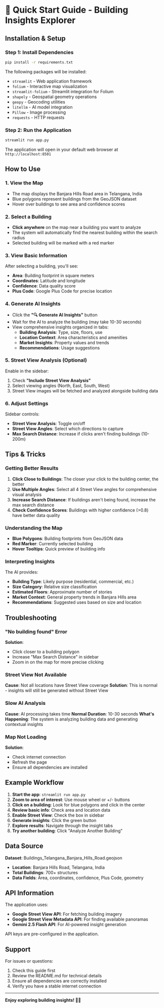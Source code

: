 # 🚀 Quick Start Guide - Building Insights Explorer

## Installation & Setup

### Step 1: Install Dependencies
```bash
pip install -r requirements.txt
```

The following packages will be installed:
- `streamlit` - Web application framework
- `folium` - Interactive map visualization
- `streamlit-folium` - Streamlit integration for Folium
- `shapely` - Geospatial geometry operations
- `geopy` - Geocoding utilities
- `litellm` - AI model integration
- `Pillow` - Image processing
- `requests` - HTTP requests

### Step 2: Run the Application
```bash
streamlit run app.py
```

The application will open in your default web browser at `http://localhost:8501`

## How to Use

### 1. View the Map
- The map displays the Banjara Hills Road area in Telangana, India
- Blue polygons represent buildings from the GeoJSON dataset
- Hover over buildings to see area and confidence scores

### 2. Select a Building
- **Click anywhere** on the map near a building you want to analyze
- The system will automatically find the nearest building within the search radius
- Selected building will be marked with a red marker

### 3. View Basic Information
After selecting a building, you'll see:
- **Area**: Building footprint in square meters
- **Coordinates**: Latitude and longitude
- **Confidence**: Data quality score
- **Plus Code**: Google Plus Code for precise location

### 4. Generate AI Insights
- Click the **"🔍 Generate AI Insights"** button
- Wait for the AI to analyze the building (may take 10-30 seconds)
- View comprehensive insights organized in tabs:
  - **Building Analysis**: Type, size, floors, use
  - **Location Context**: Area characteristics and amenities
  - **Market Insights**: Property values and trends
  - **Recommendations**: Usage suggestions

### 5. Street View Analysis (Optional)
Enable in the sidebar:
1. Check **"Include Street View Analysis"**
2. Select viewing angles (North, East, South, West)
3. Street View images will be fetched and analyzed alongside building data

### 6. Adjust Settings
Sidebar controls:
- **Street View Analysis**: Toggle on/off
- **Street View Angles**: Select which directions to capture
- **Max Search Distance**: Increase if clicks aren't finding buildings (10-200m)

## Tips & Tricks

### Getting Better Results
1. **Click Close to Buildings**: The closer your click to the building center, the better
2. **Use Multiple Angles**: Select all 4 Street View angles for comprehensive visual analysis
3. **Increase Search Distance**: If buildings aren't being found, increase the max search distance
4. **Check Confidence Scores**: Buildings with higher confidence (>0.8) have better data quality

### Understanding the Map
- **Blue Polygons**: Building footprints from GeoJSON data
- **Red Marker**: Currently selected building
- **Hover Tooltips**: Quick preview of building info

### Interpreting Insights
The AI provides:
- **Building Type**: Likely purpose (residential, commercial, etc.)
- **Size Category**: Relative size classification
- **Estimated Floors**: Approximate number of stories
- **Market Context**: General property trends in Banjara Hills area
- **Recommendations**: Suggested uses based on size and location

## Troubleshooting

### "No building found" Error
**Solution**: 
- Click closer to a building polygon
- Increase "Max Search Distance" in sidebar
- Zoom in on the map for more precise clicking

### Street View Not Available
**Cause**: Not all locations have Street View coverage
**Solution**: This is normal - insights will still be generated without Street View

### Slow AI Analysis
**Cause**: AI processing takes time
**Normal Duration**: 10-30 seconds
**What's Happening**: The system is analyzing building data and generating contextual insights

### Map Not Loading
**Solution**: 
- Check internet connection
- Refresh the page
- Ensure all dependencies are installed

## Example Workflow

1. **Start the app**: `streamlit run app.py`
2. **Zoom to area of interest**: Use mouse wheel or +/- buttons
3. **Click on a building**: Look for blue polygons and click in the center
4. **Review basic info**: Check area and location data
5. **Enable Street View**: Check the box in sidebar
6. **Generate insights**: Click the green button
7. **Explore results**: Navigate through the insight tabs
8. **Try another building**: Click "Analyze Another Building"

## Data Source

**Dataset**: Buildings_Telangana_Banjara_Hills_Road.geojson
- **Location**: Banjara Hills Road, Telangana, India
- **Total Buildings**: 700+ structures
- **Data Fields**: Area, coordinates, confidence, Plus Code, geometry

## API Information

The application uses:
- **Google Street View API**: For fetching building imagery
- **Google Street View Metadata API**: For finding available panoramas
- **Gemini 2.5 Flash API**: For AI-powered insight generation

API keys are pre-configured in the application.

## Support

For issues or questions:
1. Check this guide first
2. Review the README.md for technical details
3. Ensure all dependencies are correctly installed
4. Verify you have a stable internet connection

---

**Enjoy exploring building insights! 🏢✨**

